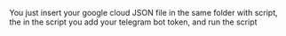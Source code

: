 You just insert your google cloud JSON file in the same folder with script, the in the script you add your telegram bot token, and run the script
